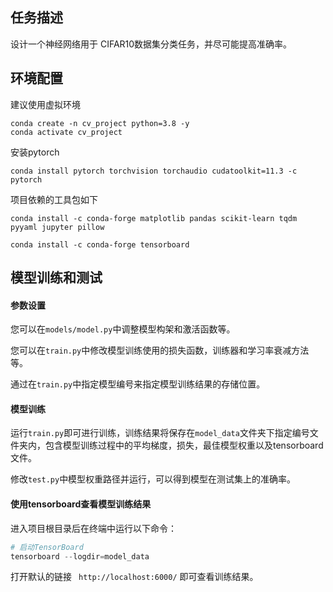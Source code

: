## 任务描述

设计一个神经网络用于 CIFAR10数据集分类任务，并尽可能提高准确率。

## 环境配置

建议使用虚拟环境

```
conda create -n cv_project python=3.8 -y
conda activate cv_project
```

安装pytorch

```
conda install pytorch torchvision torchaudio cudatoolkit=11.3 -c pytorch
```

项目依赖的工具包如下

```
conda install -c conda-forge matplotlib pandas scikit-learn tqdm pyyaml jupyter pillow
```

```
conda install -c conda-forge tensorboard
```

## 模型训练和测试

#### 参数设置

您可以在`models/model.py`中调整模型构架和激活函数等。

您可以在`train.py`中修改模型训练使用的损失函数，训练器和学习率衰减方法等。

通过在`train.py`中指定模型编号来指定模型训练结果的存储位置。

#### 模型训练

运行`train.py`即可进行训练，训练结果将保存在`model_data`文件夹下指定编号文件夹内，包含模型训练过程中的平均梯度，损失，最佳模型权重以及tensorboard文件。

修改`test.py`中模型权重路径并运行，可以得到模型在测试集上的准确率。

#### 使用tensorboard查看模型训练结果

进入项目根目录后在终端中运行以下命令：

```python
# 启动TensorBoard
tensorboard --logdir=model_data
```

打开默认的链接 ` http://localhost:6000/` 即可查看训练结果。

